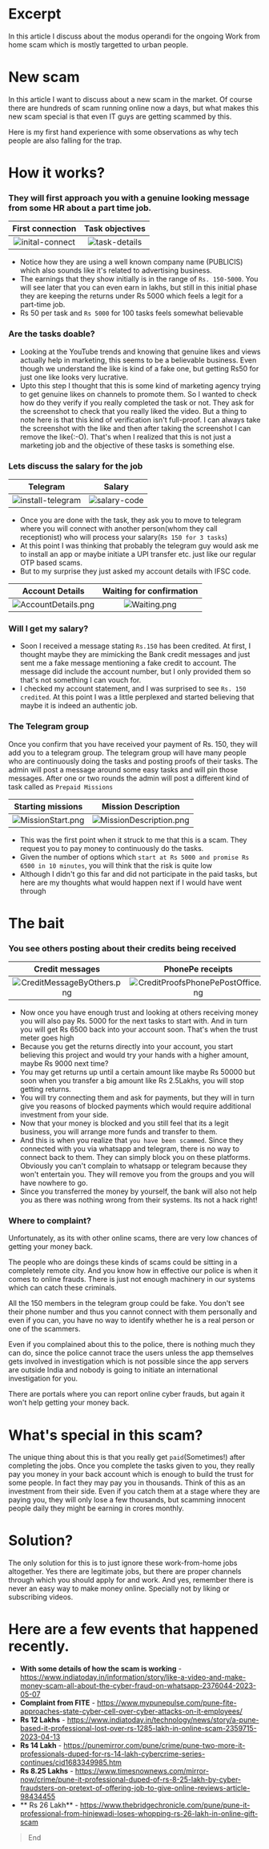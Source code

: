 # Excerpt
In this article I discuss about the modus operandi for the ongoing Work from home scam which is mostly targetted to urban people.

# New scam
In this article I want to discuss about a new scam in the market. Of course there are hundreds of scam running online now a days, but what makes this new scam special is that even IT guys are getting scammed by this.

Here is my first hand experience with some observations as why tech people are also falling for the trap.

# How it works?
### They will first approach you with a genuine looking message from some HR about a part time job.

First connection           |Task objectives 
:-------------------------:|:-------------------------:
![inital-connect](./images/online-tasks-work-from-home-scam/InitialConnect.png) | ![task-details](./images/online-tasks-work-from-home-scam/TaskDetails.png)


* Notice how they are using a well known company name (PUBLICIS) which also sounds like it's related to advertising business.
* The earnings that they show initially is in the range of `Rs. 150-5000`. You will see later that you can even earn in lakhs, but still in this initial phase they are keeping the returns under Rs 5000 which feels a legit for a part-time job.
* Rs 50 per task and `Rs 5000` for 100 tasks feels somewhat believable


### Are the tasks doable?

* Looking at the YouTube trends and knowing that genuine likes and views actually help in marketing, this seems to be a believable business. Even though we understand the like is kind of a fake one, but getting Rs50 for just one like looks very lucrative.
* Upto this step I thought that this is some kind of marketing agency trying to get genuine likes on channels to promote them. So I wanted to check how do they verify if you really completed the task or not. They ask for the screenshot to check that you really liked the video. But a thing to note here is that this kind of verification isn't full-proof. I can always take the screenshot with the like and then after taking the screenshot I can remove the like(:-O). That's when I realized that this is not just a marketing job and the objective of these tasks is something else.

### Lets discuss the salary for the job
Telegram | Salary
:---:    | :---:
![install-telegram](./images/online-tasks-work-from-home-scam/InstallTelegram.png) | ![salary-code](./images/online-tasks-work-from-home-scam/SalaryCode.png)

* Once you are done with the task, they ask you to move to telegram where you will connect with another person(whom they call receptionist) who will process your salary(`Rs 150 for 3 tasks`)
* At this point I was thinking that probably the telegram guy would ask me to install an app or maybe initiate a UPI transfer etc. just like our regular OTP based scams.
* But to my surprise they just asked my account details with IFSC code.

Account Details | Waiting for confirmation
:---:           | :---:
![AccountDetails.png](images/online-tasks-work-from-home-scam/AccountDetails.png) | ![Waiting.png](images/online-tasks-work-from-home-scam/WaitingForFirstPayment.png)

### Will I get my salary?
* Soon I received a message stating `Rs.150` has been credited. At first, I thought maybe they are mimicking the Bank credit messages and just sent me a fake message mentioning a fake credit to account. The message did include the account number, but I only provided them so that's not something I can vouch for.
* I checked my account statement, and I was surprised to see `Rs. 150 credited`. At this point I was a little perplexed and started believing that maybe it is indeed an authentic job.

### The Telegram group
Once you confirm that you have received your payment of Rs. 150, they will add you to a telegram group.
The telegram group will have many people who are continuously doing the tasks and posting proofs of their tasks. The admin will post a message around some easy tasks and will pin those messages. After one or two rounds the admin will post a different kind of task called as `Prepaid Missions`

Starting missions   | Mission Description
:-----------------: | :-----------------:
 ![MissionStart.png](images/online-tasks-work-from-home-scam/MissionStart.png) | ![MissionDescription.png](images/online-tasks-work-from-home-scam/MissionDescription.png)

* This was the first point when it struck to me that this is a scam. They request you to pay money to continuously do the tasks.
* Given the number of options which `start at Rs 5000 and promise Rs 6500 in 10 minutes`, you will think that the risk is quite low
* Although I didn't go this far and did not participate in the paid tasks, but here are my thoughts what would happen next if I would have went through

# The bait
### You see others posting about their credits being received

Credit messages | PhonePe receipts
:---: | :---: 
![CreditMessageByOthers.png](images%2Fonline-tasks-work-from-home-scam%2FCreditMessageByOthers.png) | ![CreditProofsPhonePePostOffice.png](images/online-tasks-work-from-home-scam/CreditProofsPhonePePostOffice.png)

* Now once you have enough trust and looking at others receiving money you will also pay Rs. 5000 for the next tasks to start with. And in turn you will get Rs 6500 back into your account soon. That's when the trust meter goes high
* Because you get the returns directly into your account, you start believing this project and would try your hands with a higher amount, maybe Rs 9000 next time?
* You may get returns up until a certain amount like maybe Rs 50000 but soon when you transfer a big amount like Rs 2.5Lakhs, you will stop getting returns.
* You will try connecting them and ask for payments, but they will in turn give you reasons of blocked payments which would require additional investment from your side. 
* Now that your money is blocked and you still feel that its a legit business, you will arrange more funds and transfer to them.
* And this is when you realize that `you have been scammed`. Since they connected with you via whatsapp and telegram, there is no way to connect back to them. They can simply block you on these platforms. Obviously you can't complain to whatsapp or telegram because they won't entertain you. They will remove you from the groups and you will have nowhere to go.
* Since you transferred the money by yourself, the bank will also not help you as there was nothing wrong from their systems. Its not a hack right!


### Where to complaint?
Unfortunately, as its with other online scams, there are very low chances of getting your money back. 

The people who are doings these kinds of scams could be sitting in a completely remote city. And you know how in effective our police is when it comes to online frauds. There is just not enough machinery in our systems which can catch these criminals.

All the 150 members in the telegram group could be fake. You don't see their phone number and thus you cannot connect with them personally and even if you can, you have no way to identify whether he is a real person or one of the scammers.

Even if you complained about this to the police, there is nothing much they can do, since the police cannot trace the users unless the app themselves gets involved in investigation which is not possible since the app servers are outside India and nobody is going to initiate an international investigation for you.

There are portals where you can report online cyber frauds, but again it won't help getting your money back.

# What's special in this scam?
The unique thing about this is that you really get `paid`(Sometimes!) after completing the jobs. Once you complete the tasks given to you, they really pay you money in your back account which is enough to build the trust for some people. In fact they may pay you in thousands. Think of this as an investment from their side. Even if you catch them at a stage where they are paying you, they will only lose a few thousands, but scamming innocent people daily they might be earning in crores monthly.

# Solution?
The only solution for this is to just ignore these work-from-home jobs altogether. Yes there are legitimate jobs, but there are proper channels through which you should apply for and work. And yes, remember there is never an easy way to make money online. Specially not by liking or subscribing videos.

# Here are a few events that happened recently. 
* **With some details of how the scam is working** -  https://www.indiatoday.in/information/story/like-a-video-and-make-money-scam-all-about-the-cyber-fraud-on-whatsapp-2376044-2023-05-07
* **Complaint from FITE** - https://www.mypunepulse.com/pune-fite-approaches-state-cyber-cell-over-cyber-attacks-on-it-employees/
* **Rs 12 Lakhs** - https://www.indiatoday.in/technology/news/story/a-pune-based-it-professional-lost-over-rs-1285-lakh-in-online-scam-2359715-2023-04-13
* **Rs 14 Lakh** - https://punemirror.com/pune/crime/pune-two-more-it-professionals-duped-for-rs-14-lakh-cybercrime-series-continues/cid1683349985.htm
* **Rs 8.25 Lakhs** - https://www.timesnownews.com/mirror-now/crime/pune-it-professional-duped-of-rs-8-25-lakh-by-cyber-fraudsters-on-pretext-of-offering-job-to-give-online-reviews-article-98434455
* ** Rs 26 Lakh** - https://www.thebridgechronicle.com/pune/pune-it-professional-from-hinjewadi-loses-whopping-rs-26-lakh-in-online-gift-scam

> End

